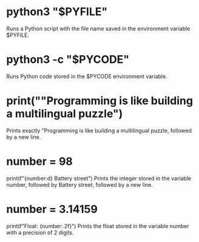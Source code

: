 # python3 "$PYFILE"
Runs a Python script with the file name saved in the environment variable $PYFILE.

# python3 -c "$PYCODE"
Runs Python code stored in the $PYCODE environment variable.

# print("\"Programming is like building a multilingual puzzle")
Prints exactly "Programming is like building a multilingual puzzle, followed by a new line.

# number = 98
print(f"{number:d} Battery street")
Prints the integer stored in the variable number, followed by Battery street, followed by a new line.

# number = 3.14159
print(f"Float: {number:.2f}")
Prints the float stored in the variable number with a precision of 2 digits.
